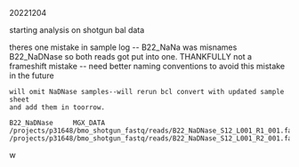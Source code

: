 20221204

starting analysis on shotgun bal data

theres one mistake in sample log -- B22_NaNa was misnames B22_NaDNase so both
reads got put into one. THANKFULLY not a frameshift mistake -- need better 
naming conventions to avoid this mistake in the future

	will omit NaDNase samples--will rerun bcl convert with updated sample sheet
	and add them in toorrow.

	B22_NaDNase     MGX_DATA        /projects/p31648/bmo_shotgun_fastq/reads/B22_NaDNase_S12_L001_R1_001.fastq.gz   /projects/p31648/bmo_shotgun_fastq/reads/B22_NaDNase_S12_L001_R2_001.fastq.gz


w


